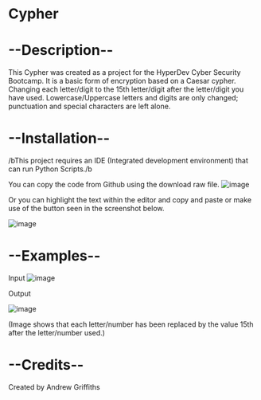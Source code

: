# Cypher

# --Description--
This Cypher was created as a project for the HyperDev Cyber Security Bootcamp.
It is a basic form of encryption based on a Caesar cypher. Changing each letter/digit 
to the 15th letter/digit after the letter/digit you have used. 
Lowercase/Uppercase letters and digits are only changed; punctuation and special characters are left alone. 

# --Installation--
/bThis project requires an IDE (Integrated development environment) that can run Python Scripts./b

You can copy the code from Github using the download raw file.
![image](https://github.com/Griffia/finalCapstone/assets/100473677/0c737fda-2ff1-4988-8b7b-405377af6b0e)

Or you can highlight the text within the editor and copy and paste or make use of the button seen in the screenshot below.

![image](https://github.com/Griffia/finalCapstone/assets/100473677/783c307e-bd6c-48a2-a706-1455830ba24f)

# --Examples--
Input
![image](https://github.com/Griffia/finalCapstone/assets/100473677/0f3005cd-cd84-4069-ab75-41919f9cd86d)

Output

![image](https://github.com/Griffia/finalCapstone/assets/100473677/039efe22-1f7e-46a4-94ea-0fd547f91d43)

(Image shows that each letter/number has been replaced by the value 15th after the letter/number used.)




# --Credits--
Created by Andrew Griffiths
